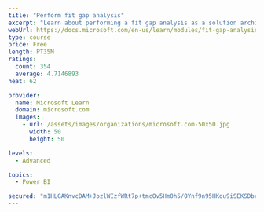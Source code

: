 ```yaml
---
title: "Perform fit gap analysis"
excerpt: "Learn about performing a fit gap analysis as a solution architect for Dynamics 365 and Microsoft Power Platform."
webUrl: https://docs.microsoft.com/en-us/learn/modules/fit-gap-analysis/
type: course
price: Free
length: PT35M
ratings:
  count: 354
  average: 4.7146893
heat: 62

provider:
  name: Microsoft Learn
  domain: microsoft.com
  images:
    - url: /assets/images/organizations/microsoft.com-50x50.jpg
      width: 50
      height: 50

levels:
  - Advanced

topics:
  - Power BI

secured: "m1HLGAKnvcDAM+JozlWIzfWRt7p+tmcOv5Hm0h5/OYnf9n95HKou9iSEKSDbryllRpnMP6MCDRfk4F2SKMAwSoyk5fHxRPXHmRbq3vBTAGuYXhboACGZnLz3NQYsjQh47qtNgrqJ4rFjzmu6/zesrYvig1/7r8z8WhS5xq2o6LjU8BZfJvCB6CRth4lbPn+uJShVZGWiT8ytBA4+eFcwdJVGjSIEGhOyaE/ZJK1/qJ29slC2KViJkdvrrLnvjY0dx1NxNGezSZT/6hIlh6vcWuajU1pWdx9T5t3c1S2OrFmhRXsPqY3+e+C3blOFXhKS50XoX/ZrqtRMPEIhW8yEpDQoMbohm4PXrxlJVxoNnRt/nN7QUPTnkWSAqzpVu+K3NQLfFL13uCsB40kwDNsRQw==;03ugfww6xYh1aT0d+jEBgQ=="
---
```


